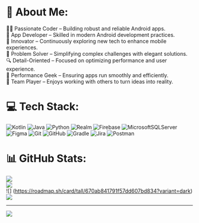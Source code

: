 # 💫 About Me:
👨‍💻 Passionate Coder – Building robust and reliable Android apps.<br>📱 App Developer – Skilled in modern Android development practices.<br>🚀 Innovator – Continuously exploring new tech to enhance mobile experiences.<br>🔧 Problem Solver – Simplifying complex challenges with elegant solutions.<br>🔍 Detail-Oriented – Focused on optimizing performance and user experience.<br>🌟 Performance Geek – Ensuring apps run smoothly and efficiently.<br>🤝 Team Player – Enjoys working with others to turn ideas into reality.


# 💻 Tech Stack:
![Kotlin](https://img.shields.io/badge/kotlin-%237F52FF.svg?style=for-the-badge&logo=kotlin&logoColor=white) ![Java](https://img.shields.io/badge/java-%23ED8B00.svg?style=for-the-badge&logo=openjdk&logoColor=white) ![Python](https://img.shields.io/badge/python-3670A0?style=for-the-badge&logo=python&logoColor=ffdd54) ![Realm](https://img.shields.io/badge/Realm-39477F?style=for-the-badge&logo=realm&logoColor=white) ![Firebase](https://img.shields.io/badge/firebase-a08021?style=for-the-badge&logo=firebase&logoColor=ffcd34) ![MicrosoftSQLServer](https://img.shields.io/badge/Microsoft%20SQL%20Server-CC2927?style=for-the-badge&logo=microsoft%20sql%20server&logoColor=white) ![Figma](https://img.shields.io/badge/figma-%23F24E1E.svg?style=for-the-badge&logo=figma&logoColor=white) ![Git](https://img.shields.io/badge/git-%23F05033.svg?style=for-the-badge&logo=git&logoColor=white) ![GitHub](https://img.shields.io/badge/github-%23121011.svg?style=for-the-badge&logo=github&logoColor=white) ![Gradle](https://img.shields.io/badge/Gradle-02303A.svg?style=for-the-badge&logo=Gradle&logoColor=white) ![Jira](https://img.shields.io/badge/jira-%230A0FFF.svg?style=for-the-badge&logo=jira&logoColor=white) ![Postman](https://img.shields.io/badge/Postman-FF6C37?style=for-the-badge&logo=postman&logoColor=white)
# 📊 GitHub Stats:
![](https://github-readme-stats.vercel.app/api?username=bahman-ghasemi&theme=tokyonight&hide_border=false&include_all_commits=false&count_private=false)<br/>
![](https://github-readme-streak-stats.herokuapp.com/?user=bahman-ghasemi&theme=tokyonight&hide_border=false)<br/>
![]
(https://roadmap.sh/card/tall/670ab841791f57dd607bd834?variant=dark)<br/>
![](https://github-readme-stats.vercel.app/api/top-langs/?username=bahman-ghasemi&theme=tokyonight&hide_border=false&include_all_commits=false&count_private=false&layout=compact)

---
[![](https://visitcount.itsvg.in/api?id=bahman-ghasemi&icon=1&color=8)](https://visitcount.itsvg.in)

<!-- Proudly created with GPRM ( https://gprm.itsvg.in ) -->
